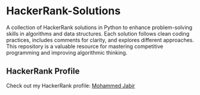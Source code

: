 # HackerRank-Solutions
A collection of HackerRank solutions in Python to enhance problem-solving skills in algorithms and data structures. Each solution follows clean coding practices, includes comments for clarity, and explores different approaches. This repository is a valuable resource for mastering competitive programming and improving algorithmic thinking.

## HackerRank Profile  
Check out my HackerRank profile: [Mohammed Jabir](https://www.hackerrank.com/profile/mohammedjabir__)
